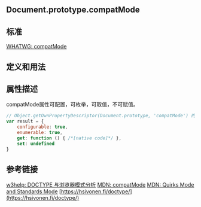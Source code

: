 ## Document.prototype.compatMode

## 标准
[WHATWG: compatMode](https://dom.spec.whatwg.org/#dom-document-compatmode)

## 定义和用法

## 属性描述
compatMode属性可配置，可枚举，可取值，不可赋值。

```javascript
// Object.getOwnPropertyDescriptor(Document.prototype, 'compatMode') 的结果如下：
var result = {
    configurable: true,
    enumerable: true,
    get: function () { /*[native code]*/ },
    set: undefined
}
```

## 参考链接
[w3help: DOCTYPE 与浏览器模式分析](http://w3help.org/zh-cn/casestudies/002)
[MDN: compatMode](https://developer.mozilla.org/en-US/docs/Web/API/Document/compatMode)
[MDN: Quirks Mode and Standards Mode](https://developer.mozilla.org/en-US/docs/Quirks_Mode_and_Standards_Mode)
[https://hsivonen.fi/doctype/](https://hsivonen.fi/doctype/)